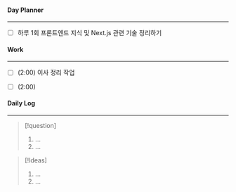 
#### Day Planner
---
- [ ] 하루 1회 프론트엔드 지식 및 Next.js 관련 기술 정리하기


#### Work
---
- [ ] (2:00) 이사 정리 작업
- [ ] (2:00) 


#### Daily Log
---
> [!question]
> 1. ...
> 2. ...

> [!Ideas]
> 1. ...
> 2. ...



